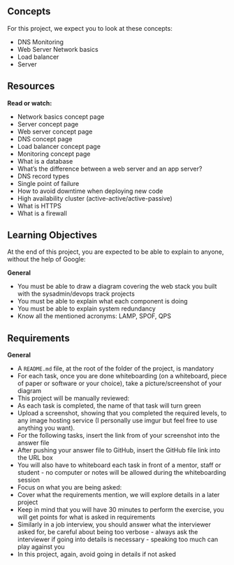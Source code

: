 ## Concepts 

For this project, we expect you to look at these concepts: 
+ DNS Monitoring
+ Web Server Network basics
+ Load balancer
+ Server

## Resources

**Read or watch:**

+ Network basics concept page
+ Server concept page
+ Web server concept page
+ DNS concept page
+ Load balancer concept page
+ Monitoring concept page
+ What is a database
+ What’s the difference between a web server and an app server?
+ DNS record types
+ Single point of failure
+ How to avoid downtime when deploying new code
+ High availability cluster (active-active/active-passive)
+ What is HTTPS
+ What is a firewall


## Learning Objectives

At the end of this project, you are expected to be able to explain to anyone, without the help of Google:

**General** 
+ You must be able to draw a diagram covering the web stack you built with the sysadmin/devops track projects
+ You must be able to explain what each component is doing
+ You must be able to explain system redundancy
+ Know all the mentioned acronyms: LAMP, SPOF, QPS

## Requirements

**General**

+ A ```README.md``` file, at the root of the folder of the project, is mandatory
+ For each task, once you are done whiteboarding (on a whiteboard, piece of paper or software or your choice), take a picture/screenshot of your diagram
+ This project will be manually reviewed:
+ As each task is completed, the name of that task will turn green
+ Upload a screenshot, showing that you completed the required levels, to any image hosting service (I personally use imgur but feel free to use anything you want).
+ For the following tasks, insert the link from of your screenshot into the answer file
+ After pushing your answer file to GitHub, insert the GitHub file link into the URL box
+ You will also have to whiteboard each task in front of a mentor, staff or student - no computer or notes will be allowed during the whiteboarding session
+ Focus on what you are being asked:
+ Cover what the requirements mention, we will explore details in a later project
+ Keep in mind that you will have 30 minutes to perform the exercise, you will get points for what is asked in requirements
+ Similarly in a job interview, you should answer what the interviewer asked for, be careful about being too verbose - always ask the interviewer if going into details is necessary - speaking too much can play against you
+ In this project, again, avoid going in details if not asked

